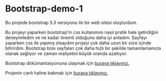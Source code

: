 # Bootstrap-demo-1

Bu projede bootstrap 5.3 versiyonu ile bir web sitesi oluşturdum.

Bu projeyi yaparken bootstrap'in css kullanımını nasıl pratik hale getirdiğini deneyimledim ve ne kadar önemli olduğunu daha iyi anladım. Sayfayı yaparken css ile yapmış olsaydım projeyi çok daha uzun bir süre içinde bitirirdim. Bootstrap bize sayfaları çok daha hızlı bir şekilde tamamlamamıza olanak sağlıyor ve zaman maliyetini büyük oranda azaltıyor.

Bootstrap dökümantasyonuna ulaşmak için [buraya tıklayınız.](https://getbootstrap.com/docs/5.3/getting-started/introduction/)


Projenin canlı haline bakmak için [buraya tıklayınız.](https://bootstrap-demo-1-tugbaay.netlify.app/)